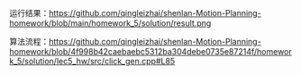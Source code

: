 运行结果：https://github.com/qingleizhai/shenlan-Motion-Planning-homework/blob/main/homework_5/solution/result.png

算法流程：https://github.com/qingleizhai/shenlan-Motion-Planning-homework/blob/4f998b42caebaebc5312ba304debe0735e87214f/homework_5/solution/lec5_hw/src/click_gen.cpp#L85


